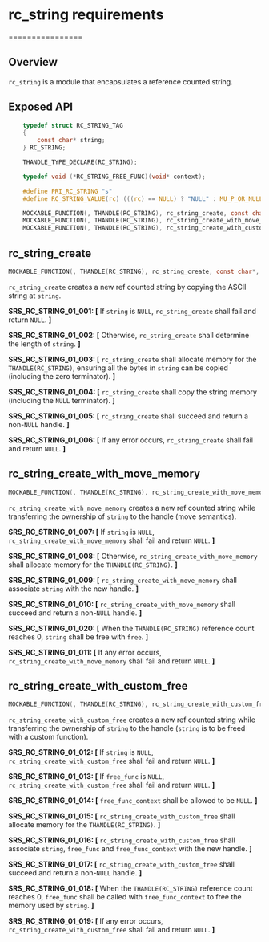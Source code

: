 # rc_string requirements
================

## Overview

`rc_string` is a module that encapsulates a reference counted string.

## Exposed API

```c
    typedef struct RC_STRING_TAG
    {
        const char* string;
    } RC_STRING;

    THANDLE_TYPE_DECLARE(RC_STRING);

    typedef void (*RC_STRING_FREE_FUNC)(void* context);

    #define PRI_RC_STRING "s"
    #define RC_STRING_VALUE(rc) (((rc) == NULL) ? "NULL" : MU_P_OR_NULL(rc->string)) \

    MOCKABLE_FUNCTION(, THANDLE(RC_STRING), rc_string_create, const char*, string);
    MOCKABLE_FUNCTION(, THANDLE(RC_STRING), rc_string_create_with_move_memory, const char*, string);
    MOCKABLE_FUNCTION(, THANDLE(RC_STRING), rc_string_create_with_custom_free, const char*, string, RC_STRING_FREE_FUNC, free_func, void*, free_func_context);
```

## rc_string_create

```c
MOCKABLE_FUNCTION(, THANDLE(RC_STRING), rc_string_create, const char*, string);
```

`rc_string_create` creates a new ref counted string by copying the ASCII string at `string`.

**SRS_RC_STRING_01_001: [** If `string` is `NULL`, `rc_string_create` shall fail and return `NULL`. **]**

**SRS_RC_STRING_01_002: [** Otherwise, `rc_string_create` shall determine the length of `string`. **]**

**SRS_RC_STRING_01_003: [** `rc_string_create` shall allocate memory for the `THANDLE(RC_STRING)`, ensuring all the bytes in `string` can be copied (including the zero terminator). **]**

**SRS_RC_STRING_01_004: [** `rc_string_create` shall copy the string memory (including the `NULL` terminator). **]**

**SRS_RC_STRING_01_005: [** `rc_string_create` shall succeed and return a non-`NULL` handle. **]**

**SRS_RC_STRING_01_006: [** If any error occurs, `rc_string_create` shall fail and return `NULL`. **]**

## rc_string_create_with_move_memory

```c
MOCKABLE_FUNCTION(, THANDLE(RC_STRING), rc_string_create_with_move_memory, char*, string);
```

`rc_string_create_with_move_memory` creates a new ref counted string while transferring the ownership of `string` to the handle (move semantics).

**SRS_RC_STRING_01_007: [** If `string` is `NULL`, `rc_string_create_with_move_memory` shall fail and return `NULL`. **]**

**SRS_RC_STRING_01_008: [** Otherwise, `rc_string_create_with_move_memory` shall allocate memory for the `THANDLE(RC_STRING)`. **]**

**SRS_RC_STRING_01_009: [** `rc_string_create_with_move_memory` shall associate `string` with the new handle. **]**

**SRS_RC_STRING_01_010: [** `rc_string_create_with_move_memory` shall succeed and return a non-`NULL` handle. **]**

**SRS_RC_STRING_01_020: [** When the `THANDLE(RC_STRING)` reference count reaches 0, `string` shall be free with `free`. **]**

**SRS_RC_STRING_01_011: [** If any error occurs, `rc_string_create_with_move_memory` shall fail and return `NULL`. **]**

## rc_string_create_with_custom_free

```c
MOCKABLE_FUNCTION(, THANDLE(RC_STRING), rc_string_create_with_custom_free, const char*, string, RC_STRING_FREE_FUNC, free_func, void*, free_func_context);
```

`rc_string_create_with_custom_free` creates a new ref counted string while transferring the ownership of `string` to the handle (`string` is to be freed with a custom function).

**SRS_RC_STRING_01_012: [** If `string` is `NULL`, `rc_string_create_with_custom_free` shall fail and return `NULL`. **]**

**SRS_RC_STRING_01_013: [** If `free_func` is `NULL`, `rc_string_create_with_custom_free` shall fail and return `NULL`. **]**

**SRS_RC_STRING_01_014: [** `free_func_context` shall be allowed to be `NULL`. **]**

**SRS_RC_STRING_01_015: [** `rc_string_create_with_custom_free` shall allocate memory for the `THANDLE(RC_STRING)`. **]**

**SRS_RC_STRING_01_016: [** `rc_string_create_with_custom_free` shall associate `string`, `free_func` and `free_func_context` with the new handle. **]**

**SRS_RC_STRING_01_017: [** `rc_string_create_with_custom_free` shall succeed and return a non-`NULL` handle. **]**

**SRS_RC_STRING_01_018: [** When the `THANDLE(RC_STRING)` reference count reaches 0, `free_func` shall be called with `free_func_context` to free the memory used by `string`. **]**

**SRS_RC_STRING_01_019: [** If any error occurs, `rc_string_create_with_custom_free` shall fail and return `NULL`. **]**

